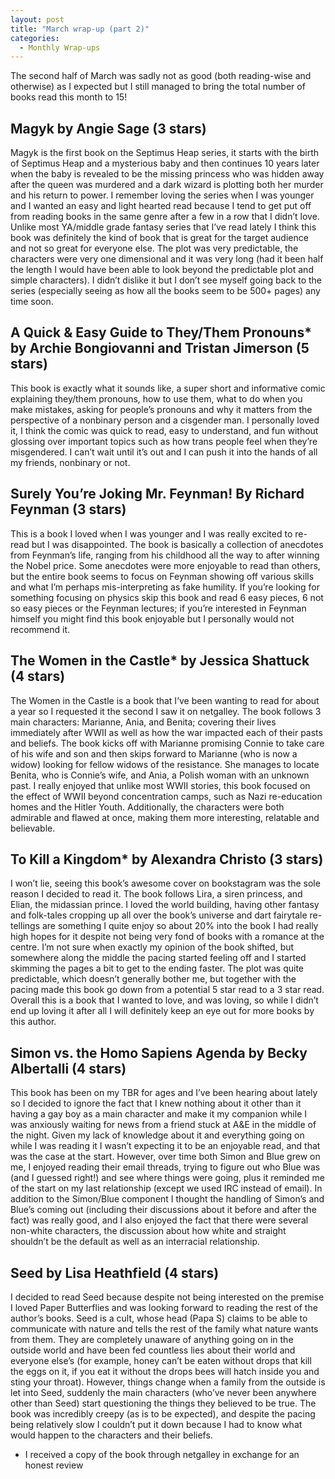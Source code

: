```yaml
---
layout: post
title: "March wrap-up (part 2)"
categories:
  - Monthly Wrap-ups 
---
```

The second half of March was sadly not as good (both reading-wise and otherwise) as I expected but I still managed to bring the total number of books read this month to 15!

## Magyk by Angie Sage (3 stars)

Magyk is the first book on the Septimus Heap series, it starts with the birth of Septimus Heap and a mysterious baby and then continues 10 years later when the baby is revealed to be the missing princess who was hidden away after the queen was murdered and a dark wizard is plotting both her murder and his return to power. I remember loving the series when I was younger and I wanted an easy and light hearted read because I tend to get put off from reading books in the same genre after a few in a row that I didn’t love. Unlike most YA/middle grade fantasy series that I’ve read lately I think this book was definitely the kind of book that is great for the target audience and not so great for everyone else. The plot was very predictable, the characters were very one dimensional and it was very long (had it been half the length I would have been able to look beyond the predictable plot and simple characters). I didn’t dislike it but I don’t see myself going back to the series (especially seeing as how all the books seem to be 500+ pages) any time soon. 

## A Quick & Easy Guide to They/Them Pronouns* by Archie Bongiovanni and Tristan Jimerson (5 stars)

This book is exactly what it sounds like, a super short and informative comic explaining they/them pronouns, how to use them, what to do when you make mistakes, asking for people’s pronouns and why it matters from the perspective of a nonbinary person and a cisgender man. I personally loved it, I think the comic was quick to read, easy to understand, and fun without glossing over important topics such as how trans people feel when they’re misgendered. I can’t wait until it’s out and I can push it into the hands of all my friends, nonbinary or not. 

## Surely You’re Joking Mr. Feynman! By Richard Feynman (3 stars)

This is a book I loved when I was younger and I was really excited to re-read but I was disappointed. The book is basically a collection of anecdotes from Feynman’s life, ranging from his childhood all the way to after winning the Nobel price. Some anecdotes were more enjoyable to read than others, but the entire book seems to focus on Feynman showing off various skills and what I’m perhaps mis-interpreting as fake humility. If you’re looking for something focusing on physics skip this book and read 6 easy pieces, 6 not so easy pieces or the Feynman lectures; if you’re interested in Feynman himself you might find this book enjoyable but I personally would not recommend it. 

## The Women in the Castle* by Jessica Shattuck (4 stars)

The Women in the Castle is a book that I’ve been wanting to read for about a year so I requested it the second I saw it on netgalley. The book follows 3 main characters: Marianne, Ania, and Benita; covering their lives immediately after WWII as well as how the war impacted each of their pasts and beliefs. The book kicks off with Marianne promising Connie to take care of his wife and son and then skips forward to Marianne (who is now a widow) looking for fellow widows of the resistance. She manages to locate Benita, who is Connie’s wife, and Ania, a Polish woman with an unknown past. I really enjoyed that unlike most WWII stories, this book focused on the effect of WWII beyond concentration camps, such as Nazi re-education homes and the Hitler Youth. Additionally, the characters were both admirable and flawed at once, making them more interesting, relatable and believable. 

## To Kill a Kingdom* by Alexandra Christo (3 stars)

I won’t lie, seeing this book’s awesome cover on bookstagram was the sole reason I decided to read it. The book follows Lira, a siren princess, and Elian, the midassian prince. I loved the world building, having other fantasy and folk-tales cropping up all over the book’s universe and dart fairytale re-tellings are something I quite enjoy so about 20% into the book I had really high hopes for it despite not being very fond of books with a romance at the centre. I’m not sure when exactly my opinion of the book shifted, but somewhere along the middle the pacing started feeling off and I started skimming the pages a bit to get to the ending faster. The plot was quite predictable, which doesn’t generally bother me, but together with the pacing made this book go down from a potential 5 star read to a 3 star read. Overall this is a book that I wanted to love, and was loving, so while I didn’t end up loving it after all I will definitely keep an eye out for more books by this author. 

## Simon vs. the Homo Sapiens Agenda by Becky Albertalli (4 stars)

This book has been on my TBR for ages and I’ve been hearing about lately so I decided to ignore the fact that I knew nothing about it other than it having a gay boy as a main character and make it my companion while I was anxiously waiting for news from a friend stuck at A&E in the middle of the night. Given my lack of knowledge about it and everything going on while I was reading it I wasn’t expecting it to be an enjoyable read, and that was the case at the start. However, over time both Simon and Blue grew on me, I enjoyed reading their email threads, trying to figure out who Blue was (and I guessed right!) and see where things were going, plus it reminded me of the start on my last relationship (except we used IRC instead of email). In addition to the Simon/Blue component I thought the handling of Simon’s and Blue’s coming out (including their discussions about it before and after the fact) was really good, and I also enjoyed the fact that there were several non-white characters, the discussion about how white and straight shouldn’t be the default as well as an interracial relationship.

## Seed by Lisa Heathfield (4 stars)

I decided to read Seed because despite not being interested on the premise I loved Paper Butterflies and was looking forward to reading the rest of the author’s books. Seed is a cult, whose head (Papa S) claims to be able to communicate with nature and tells the rest of the family what nature wants from them. They are completely unaware of anything going on in the outside world and have been fed countless lies about their world and everyone else’s (for example, honey can’t be eaten without drops that kill the eggs on it, if you eat it without the drops bees will hatch inside you and sting your throat). However, things change when a family from the outside is let into Seed, suddenly the main characters (who’ve never been anywhere other than Seed) start questioning the things they believed to be true. The book was incredibly creepy (as is to be expected), and despite the pacing being relatively slow I couldn’t put it down because I had to know what would happen to the characters and their beliefs. 

* I received a copy of the book through netgalley in exchange for an honest review
